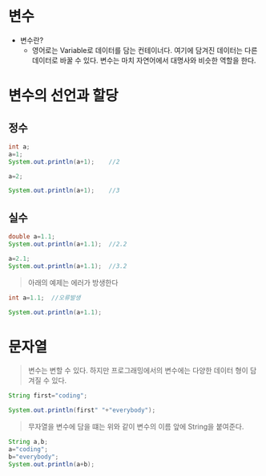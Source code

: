 # 변수

- 변수란?
    * 영어로는 Variable로 데이터를 담는 컨테이너다. 여기에 담겨진 데이터는 다른 데이터로 바꿀 수 있다. 변수는 마치 자연어에서 대명사와 비슷한 역할을 한다.

# 변수의 선언과 할당

## 정수

```java
int a;
a=1;
System.out.println(a+1);    //2

a=2;

System.out.println(a+1);    //3
```
## 실수

```java
double a=1.1;
System.out.println(a+1.1);  //2.2

a=2.1;
System.out.println(a+1.1);  //3.2
```

>아래의 예제는 에러가 방생한다

```java
int a=1.1;  //오류발생

System.out.println(a+1.1);
```

# 문자열

>변수는 변할 수 있다. 하지만 프로그래밍에서의 변수에는 다양한 데이터 형이 담겨질 수 있다. 

```java
String first="coding";

System.out.println(first" "+"everybody");
```

>무자열을 변수에 담을 떄는 위와 같이 변수의 이름 앞에 String을 붙여준다.

```java
String a,b;
a="coding";
b="everybody";
System.out.println(a+b);
```

